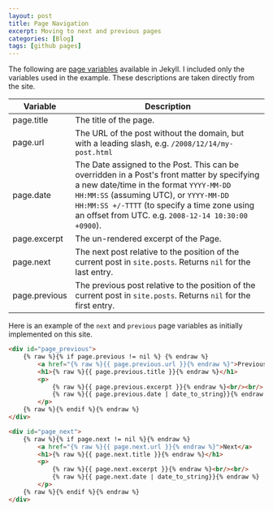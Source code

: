 ```yaml
---
layout: post
title: Page Navigation
excerpt: Moving to next and previous pages
categories: [Blog]
tags: [github pages]
---
```


The following are [page variables] available in Jekyll.
I included only the variables used in the example.
These descriptions are taken directly from the site.

| Variable | Description |
|---------|-------------|
| page.title | The title of the page. |
| page.url | The URL of the post without the domain, but with a leading slash, e.g. `/2008/12/14/my-post.html` |
| page.date | The Date assigned to the Post. This can be overridden in a Post's front matter by specifying a new date/time in the format `YYYY-MM-DD HH:MM:SS` (assuming UTC), or `YYYY-MM-DD HH:MM:SS +/-TTTT` (to specify a time zone using an offset from UTC. e.g. `2008-12-14 10:30:00 +0900`). |
| page.excerpt | The un-rendered excerpt of the Page. |
| page.next | The next post relative to the position of the current post in `site.posts`. Returns `nil` for the last entry. |
| page.previous | The previous post relative to the position of the current post in `site.posts`. Returns `nil` for the first entry. |

Here is an example of the `next` and `previous` page variables as initially implemented on this site.

~~~ html
<div id="page_previous">
    {% raw %}{% if page.previous != nil %} {% endraw %}
        <a href="{% raw %}{{ page.previous.url }}{% endraw %}">Previous</a>
        <h1>{% raw %}{{ page.previous.title }}{% endraw %}</h1>
        <p>
            {% raw %}{{ page.previous.excerpt }}{% endraw %}<br/><br/>
            {% raw %}{{ page.previous.date | date_to_string}}{% endraw %}
        </p>
    {% raw %}{% endif %}{% endraw %}
</div>

<div id="page_next">
    {% raw %}{% if page.next != nil %}{% endraw %}
        <a href="{% raw %}{{ page.next.url }}{% endraw %}">Next</a>
        <h1>{% raw %}{{ page.next.title }}{% endraw %}</h1>
        <p>
            {% raw %}{{ page.next.excerpt }}{% endraw %}<br/><br/>
            {% raw %}{{ page.next.date | date_to_string}}{% endraw %}
        </p>
    {% raw %}{% endif %}{% endraw %}
</div>
~~~

[page variables]: http://jekyllrb.com/docs/variables/
